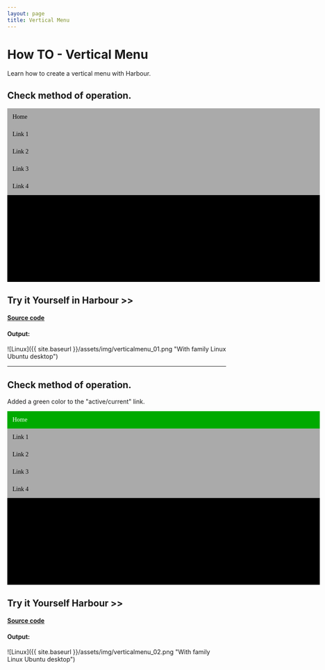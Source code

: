 ```yaml
---
layout: page
title: Vertical Menu
---
```


# How TO - Vertical Menu

Learn how to create a vertical menu with Harbour.

## Check method of operation.

<style>
.vertical-menu {
   font-family: "Consolas";
   width: 720px;
   height: 400px;
   background-color: #000;  
  
}

.vertical-menu a {
   background-color: #aaa; 
   color: black; 
   display: block; 
   padding: 12px; 
   text-decoration: none; 
}

.vertical-menu a:hover {
   background-color: #555; 
   color: #fff; 
}

</style>

<div class="vertical-menu">
   <a href="#">Home</a>
   <a href="#">Link 1</a>
   <a href="#">Link 2</a>
   <a href="#">Link 3</a>
   <a href="#">Link 4</a>
</div>

## Try it Yourself in Harbour >>

#### [Source code](https://github.com/rjopek/howto/blob/master/src/verticalmenu/verticalmenu_01.prg)

#### Output:

![Linux]({{ site.baseurl }}/assets/img/verticalmenu_01.png "With family Linux Ubuntu desktop")

---


## Check method of operation.

Added a green color to the "active/current" link.

<style>
.vertical-menu {
   font-family: 'Consolas';
   width: 720px;
   height: 400px;
   background-color: #000;  
  
}

.vertical-menu a {
   background-color: #aaa; 
   color: black; 
   display: block; 
   padding: 12px; 
   text-decoration: none; 
}

.vertical-menu a:hover {
   background-color: #555; 
   color: #fff; 
}

.vertical-menu a.active {
   background-color: #00aa00; 
   color: #fff; 
}
</style>

<div class="vertical-menu">
   <a href="#" class="active">Home</a>
   <a href="#">Link 1</a>
   <a href="#">Link 2</a>
   <a href="#">Link 3</a>
   <a href="#">Link 4</a>
</div>

## Try it Yourself  Harbour >>

#### [Source code](https://github.com/rjopek/howto/blob/master/src/verticalmenu/verticalmenu_02.prg)

#### Output:


![Linux]({{ site.baseurl }}/assets/img/verticalmenu_02.png "With family Linux Ubuntu desktop")

